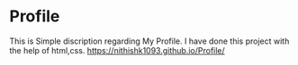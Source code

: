 # Profile
This is Simple discription regarding My Profile.
I have done this project with the help of html,css.
 https://nithishk1093.github.io/Profile/
 
